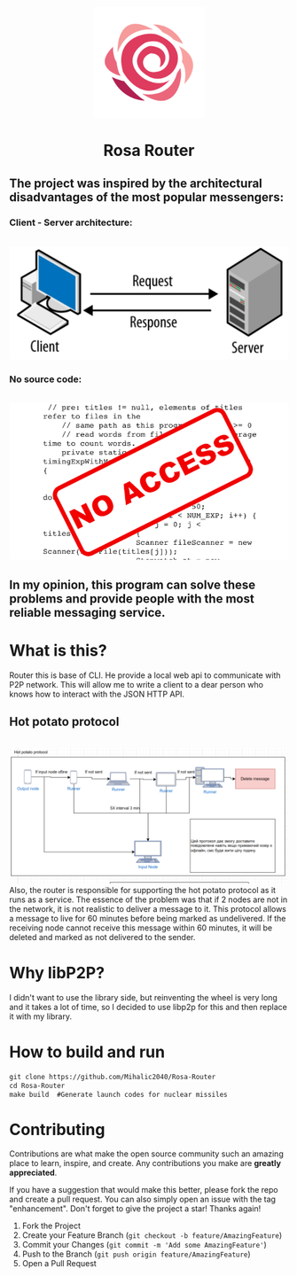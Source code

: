<!-- PROJECT LOGO -->
<br />
<div align="center">
  <a href="https://github.com/Mihalic2040/Rosa-Router">
    <img src="images/Logo.svg" alt="Logo" width="200" height="200">
  </a>

# Rosa Router
</div>


## The project was inspired by the architectural disadvantages of the most popular messengers:

### Client - Server architecture:
<br />
    <div align="center">
        <a href="https://github.com/Mihalic2040/Rosa-Router">
            <img src="images/client-server.png" alt="Logo">
        </a>
    </div>

### No source code:
<br />
    <div align="center">
        <a href="https://github.com/Mihalic2040/Rosa-Router">
            <img src="images/code.png" alt="Logo">
        </a>
    </div>

## In my opinion, this program can solve these problems and provide people with the most reliable messaging service.

# What is this?
Router this is base of CLI. He provide a local web api to communicate with P2P network.
This will allow me to write a client to a dear person who knows how to interact with the JSON HTTP API.

## Hot potato protocol
<br />
    <div align="center">
        <a href="https://github.com/Mihalic2040/Rosa-Router">
            <img src="images/potato.png" alt="Logo">
        </a>
    </div>
Also, the router is responsible for supporting the hot potato protocol as it runs as a service.
The essence of the problem was that if 2 nodes are not in the network, it is not realistic to deliver a message to it. This protocol allows a message to live for 60 minutes before being marked as undelivered. If the receiving node cannot receive this message within 60 minutes, it will be deleted and marked as not delivered to the sender.


# Why libP2P?
I didn't want to use the library side, but reinventing the wheel is very long and it takes a lot of time, so I decided to use libp2p for this and then replace it with my library.

# How to build and run
    
    git clone https://github.com/Mihalic2040/Rosa-Router
    cd Rosa-Router
    make build  #Generate launch codes for nuclear missiles

<!-- CONTRIBUTING -->
# Contributing

Contributions are what make the open source community such an amazing place to learn, inspire, and create. Any contributions you make are **greatly appreciated**.

If you have a suggestion that would make this better, please fork the repo and create a pull request. You can also simply open an issue with the tag "enhancement".
Don't forget to give the project a star! Thanks again!

1. Fork the Project
2. Create your Feature Branch (`git checkout -b feature/AmazingFeature`)
3. Commit your Changes (`git commit -m 'Add some AmazingFeature'`)
4. Push to the Branch (`git push origin feature/AmazingFeature`)
5. Open a Pull Request

